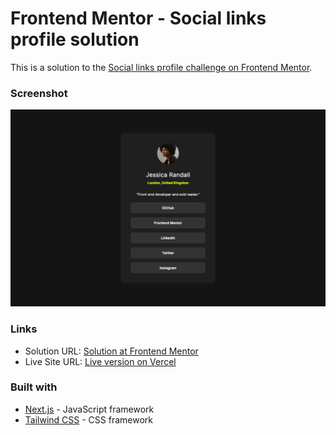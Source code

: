 # Frontend Mentor - Social links profile solution

This is a solution to the [Social links profile challenge on Frontend Mentor](https://www.frontendmentor.io/challenges/social-links-profile-UG32l9m6dQ). 


### Screenshot

![Screenshot of the completed challenge](./design/screenshot.png)


### Links

- Solution URL: [Solution at Frontend Mentor](https://www.frontendmentor.io/solutions/social-links-profile-tailwindcss-and-nextjs-UF1CrA0nVh)
- Live Site URL: [Live version on Vercel](https://social-links-profile-lyart.vercel.app)


### Built with

- [Next.js](https://nextjs.org/) - JavaScript framework
- [Tailwind CSS](https://tailwindcss.com/) - CSS framework

